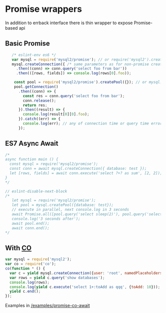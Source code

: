 # Promise wrappers

In addition to errback interface there is thin wrapper to expose Promise-based api

## Basic Promise

```js
   /* eslint-env es6 */
   var mysql = require('mysql2/promise'); // or require('mysql2').createConnectionPromise
   mysql.createConnection({ /* same parameters as for non-promise createConnection */ })
     .then((conn) => conn.query('select foo from bar'))
     .then(([rows, fields]) => console.log(rows[0].foo));
```

```js
    const pool = require('mysql2/promise').createPool({}); // or mysql.createPoolPromise({})
    pool.getConnection()
      .then((conn) => {
        const res = conn.query('select foo from bar');
        conn.release();
        return res;
      }).then((result) => {
        console.log(result[0][0].foo);
      }).catch((err) => {
        console.log(err); // any of connection time or query time errors from above
      });
```
## ES7 Async Await
```js
/*
async function main () {
  const mysql = require('mysql2/promise');
  const conn = await mysql.createConnection({ database: test });
  let [rows, fields] = await conn.execute('select ?+? as sum', [2, 2]);
}
*/
```

```js
// eslint-disable-next-block
/*
   let mysql = require('mysql2/promise');
   let pool = mysql.createPool({database: test});
   // execute in parallel, next console.log in 3 seconds
   await Promise.all([pool.query('select sleep(2)'), pool.query('select sleep(3)')]);
   console.log('3 seconds after');
   await pool.end();
   await conn.end();
*/
```

## With [CO](https://github.com/tj/co)
<!--eslint-disable-next-block-->
```js
var mysql = require('mysql2');
var co = require('co');
co(function * () {
  var c = yield mysql.createConnection({user: 'root', namedPlaceholders: true });
  var rows = yield c.query('show databases');
  console.log(rows);
  console.log(yield c.execute('select 1+:toAdd as qqq', {toAdd: 10}));
  yield c.end();
});
```
Examples in [/examples/promise-co-await](https://github.com/sidorares/node-mysql2/tree/master/examples/promise-co-await)
